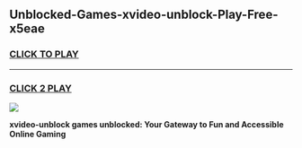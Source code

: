
## Unblocked-Games-xvideo-unblock-Play-Free-x5eae
<h3>
<a href="https://premium76.site?title=xvideo-unblock&ref=20M">CLICK TO PLAY</a></h3>
<hr>

<h3>
<a href="https://premium76.site?title=xvideo-unblock&ref=20M">CLICK 2 PLAY</a>
  
</h3>

<a href="https://premium76.site?title=xvideo-unblock&ref=19M"><img src="https://clearcache.store/games.png"></a>


**xvideo-unblock games unblocked: Your Gateway to Fun and Accessible Online Gaming**
